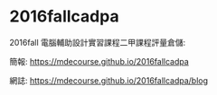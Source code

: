 # 2016fallcadpa
2016fall 電腦輔助設計實習課程二甲課程評量倉儲:

簡報: https://mdecourse.github.io/2016fallcadpa

網誌: https://mdecourse.github.io/2016fallcadpa/blog

